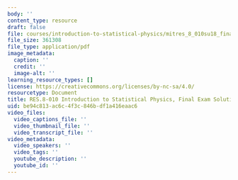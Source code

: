 ```yaml
---
body: ''
content_type: resource
draft: false
file: courses/introduction-to-statistical-physics/mitres_8_010su18_final_soln.pdf
file_size: 361308
file_type: application/pdf
image_metadata:
  caption: ''
  credit: ''
  image-alt: ''
learning_resource_types: []
license: https://creativecommons.org/licenses/by-nc-sa/4.0/
resourcetype: Document
title: RES.8-010 Introduction to Statistical Physics, Final Exam Solutions
uid: be94c813-ac6c-4f3c-846b-df1a416eaac6
video_files:
  video_captions_file: ''
  video_thumbnail_file: ''
  video_transcript_file: ''
video_metadata:
  video_speakers: ''
  video_tags: ''
  youtube_description: ''
  youtube_id: ''
---
```

